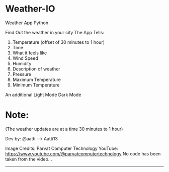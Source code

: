 # Weather-IO
Weather App Python


Find Out the weather in your city
The App Tells:
1. Temperature (offset of 30 minutes to 1 hour)
2. Time
3. What it feels like
4. Wind Speed
5. Humidity
6. Description of weather
7. Pressure
8. Maximum Temperature
9. Minimum Temperature

An additional Light Mode Dark Mode

# Note:
(The weather updates are at a time 30 minutes to 1 hour)

Dev by: @aatti --> Aatti13

Image Credits: Parvat Computer Technology
YouTube: https://www.youtube.com/@parvatcomputertechnology
No code has been taken from the video...
***********************************************************
